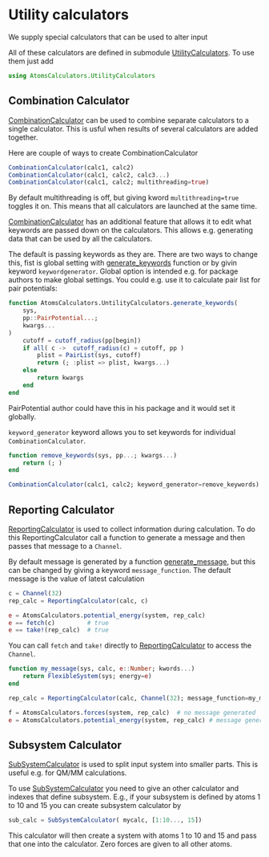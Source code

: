 # Utility calculators

We supply special calculators that can be used to alter input 

All of these calculators are defined in submodule [UtilityCalculators](@ref). To use them just add

```julia
using AtomsCalculators.UtilityCalculators
```

## Combination Calculator

[CombinationCalculator](@ref) can be used to combine separate calculators to a single calculator. This is usful when results of several calculators are added together.

Here are couple of ways to create CombinationCalculator

```julia
CombinationCalculator(calc1, calc2)
CombinationCalculator(calc1, calc2, calc3...)
CombinationCalculator(calc1, calc2; multithreading=true)
```

By default multithreading is off, but giving kword `multithreading=true` toggles it on. This means that all calculators are launched at the same time.

[CombinationCalculator](@ref) has an additional feature that allows it to edit what keywords are passed down on the calculators. This allows e.g. generating data that can be used by all the calculators.

The default is passing keywords as they are. There are two ways to change this, fist is global setting with [generate_keywords](@ref) function or by givin keyword `keywordgenerator`. Global option is intended e.g. for package authors to make global settings. You could e.g. use it to calculate pair list for pair potentials:

```julia
function AtomsCalculators.UntilityCalculators.generate_keywords(
    sys, 
    pp::PairPotential...; 
    kwargs...
)
    cutoff = cutoff_radius(pp[begin])
    if all( c ->  cutoff_radius(c) ≈ cutoff, pp )
        plist = PairList(sys, cutoff)
        return (; :plist => plist, kwargs...)
    else
        return kwargs
    end
end
```

PairPotential author could have this in his package and it would set it globally.

`keyword_generator` keyword allows you to set keywords for individual `CombinationCalculator`. 

```julia
function remove_keywords(sys, pp...; kwargs...)
    return (; )
end

CombinationCalculator(calc1, calc2; keyword_generator=remove_keywords)
```


## Reporting Calculator

[ReportingCalculator](@ref) is used to collect information during calculation. To do this ReportingCalculator call a function to generate a message and then passes that message to a `Channel`.

By default message is generated by a function [generate_message](@ref), but this can be changed by giving a keyword `message_function`. The default message is the value of latest calculation

```julia
c = Channel(32)
rep_calc = ReportingCalculator(calc, c)

e = AtomsCalculators.potential_energy(system, rep_calc)
e == fetch(c)         # true
e == take!(rep_calc)  # true
```

You can call `fetch` and `take!` directly to [ReportingCalculator](@ref) to access the `Channel`. 

```julia
function my_message(sys, calc, e::Number; kwords...)
    return FlexibleSystem(sys; energy=e)
end

rep_calc = ReportingCalculator(calc, Channel(32); message_function=my_message)

f = AtomsCalculators.forces(system, rep_calc)  # no message generated
e = AtomsCalculators.potential_energy(system, rep_calc) # message generated
```


## Subsystem Calculator

[SubSystemCalculator](@ref) is used to split input system into smaller parts. This is useful e.g. for QM/MM calculations.

To use [SubSystemCalculator](@ref) you need to give an other calculator and indexes that define subsystem. E.g., if your subsystem is defined by atoms 1 to 10 and 15 you can create subsystem calculator by

```julia
sub_calc = SubSystemCalculator( mycalc, [1:10..., 15])
```

This calculator will then create a system with atoms 1 to 10 and 15 and pass that one into the calculator. Zero forces are given to all other atoms.
